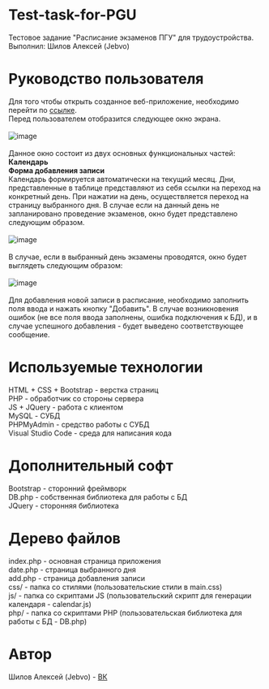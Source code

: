 # Test-task-for-PGU
Тестовое задание "Расписание экзаменов ПГУ" для трудоустройства. Выполнил: Шилов Алексей (Jebvo)

# Руководство пользователя
Для того чтобы открыть созданное веб-приложение, необходимо перейти по <a href="jv-lab.ru/work/test">ссылке</a>. <br>
Перед пользователем отобразится следующее окно экрана.<br><br>
![image](https://user-images.githubusercontent.com/86295844/122908446-ca55ba80-d35c-11eb-9e2f-5d879c6194ce.png) <br><br>
Данное окно состоит из двух основных функциональных частей:<br>
<b>Календарь<br>
Форма добавления записи<br></b>
Календарь формируется автоматически на текущий месяц. Дни, представленные в таблице представляют из себя ссылки на переход на конкретный день. При нажатии на день, осуществляется переход на страницу выбранного дня. В случае если на данный день не запланировано проведение экзаменов, окно будет представлено следующим образом.<br><br>
![image](https://user-images.githubusercontent.com/86295844/122909615-0b020380-d35e-11eb-95c3-5d42de6b1a04.png) <br><br>
В случае, если в выбранный день экзамены проводятся, окно будет выглядеть следующим образом:<br><br>
![image](https://user-images.githubusercontent.com/86295844/122911944-7e0c7980-d360-11eb-9a94-c613c2dd6a56.png) <br><br>
Для добавления новой записи в расписание, необходимо заполнить поля ввода и нажать кнопку "Добавить". В случае возникновения ошибок (не все поля ввода заполнены, ошибка подключения к БД), и в случае успешного добавления - будет выведено соответствующее сообщение.

# Используемые технологии
HTML + CSS + Bootstrap - верстка страниц<br>
PHP - обработчик со стороны сервера<br>
JS + JQuery - работа с клиентом<br>
MySQL - СУБД<br>
PHPMyAdmin - средство работы с СУБД<br>
Visual Studio Code - среда для написания кода<br>

# Дополнительный софт
Bootstrap - сторонний фреймворк<br>
DB.php - собственная библиотека для работы с БД<br>
JQuery - сторонняя библиотека<br>

# Дерево файлов
index.php - основная страница приложения<br>
date.php - страница выбранного дня<br>
add.php - страница добавления записи<br>
css/ - папка со стилями (пользовательские стили в main.css)<br>
js/ - папка со скриптами JS (пользовательский скрипт для генерации календаря - calendar.js)<br>
php/ - папка со скриптами PHP (пользовательская библиотека для работы с БД - DB.php)<br>

# Автор
Шилов Алексей (Jebvo) - <a href="https://vk.com/jebvo">ВК</a>

